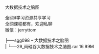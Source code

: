 大数据技术之脑图

全网it学习资源共享学习<br>全网课程都有，欢迎私聊<br>微信：jerryttom<br>

├──sgg098 – 大数据技术之脑图<br> | └──29_尚硅谷大数据技术之脑图.rar 16.99M